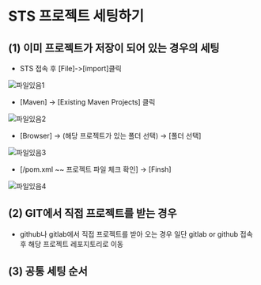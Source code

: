 # STS 프로젝트 세팅하기
## (1) 이미 프로젝트가 저장이 되어 있는 경우의 세팅
- STS 접속 후 [File]->[import]클릭

![파일있음1](https://user-images.githubusercontent.com/80079066/118419372-bc29d400-b6f6-11eb-8582-b197ac830fa8.png)

- [Maven] -> [Existing Maven Projects] 클릭

![파일있음2](https://user-images.githubusercontent.com/80079066/118424780-cb168380-b702-11eb-8a8c-257058da3915.png)

- [Browser] -> (해당 프로젝트가 있는 폴더 선택) -> [폴더 선택]

![파일있음3](https://user-images.githubusercontent.com/80079066/118424762-c520a280-b702-11eb-9e13-6c7da0686b54.png)

- [/pom.xml ~~ 프로젝트 파일 체크 확인] -> [Finsh]

![파일있음4](https://user-images.githubusercontent.com/80079066/118424784-cfdb3780-b702-11eb-8d30-5b84b026bb2a.png)

## (2) GIT에서 직접 프로젝트를 받는 경우

- github나 gitlab에서 직접 프로젝트를 받아 오는 경우 일단 gitlab or github 접속 후 해당 프로젝트 레포지토리로 이동

## (3) 공통 세팅 순서 
